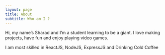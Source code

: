 ```yaml
---
layout: page
title: About
subtitle: Who am I ?
---
```


Hi, my name’s Sharad and I’m a student learning to be a giant. I love making projects, have fun and enjoy playing video games.

I am most skilled in ReactJS, NodeJS, ExpressJS and Drinking Cold Coffee